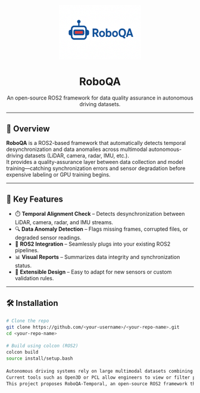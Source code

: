 <p align="center">
  <img src="RoboQA%20Logo%2020251023.png" alt="RoboQA Logo" width="220"/>
</p>

<h1 align="center">RoboQA</h1>
<p align="center">
  An open-source ROS2 framework for data quality assurance in autonomous driving datasets.
</p>

---

## 🚗 Overview

**RoboQA** is a ROS2-based framework that automatically detects temporal desynchronization and data anomalies across multimodal autonomous-driving datasets (LiDAR, camera, radar, IMU, etc.).  
It provides a quality-assurance layer between data collection and model training—catching synchronization errors and sensor degradation before expensive labeling or GPU training begins.

---

## 🧠 Key Features
- ⏱️ **Temporal Alignment Check** – Detects desynchronization between LiDAR, camera, radar, and IMU streams.  
- 🔍 **Data Anomaly Detection** – Flags missing frames, corrupted files, or degraded sensor readings.  
- 🧩 **ROS2 Integration** – Seamlessly plugs into your existing ROS2 pipelines.  
- 📊 **Visual Reports** – Summarizes data integrity and synchronization status.  
- 🧱 **Extensible Design** – Easy to adapt for new sensors or custom validation rules.  

---

## 🛠️ Installation

```bash
# Clone the repo
git clone https://github.com/<your-username>/<your-repo-name>.git
cd <your-repo-name>

# Build using colcon (ROS2)
colcon build
source install/setup.bash

Autonomous driving systems rely on large multimodal datasets combining LiDAR, camera, radar, and IMU sensors. These datasets fuel perception and sensor-fusion models, yet the quality of raw sensor data is rarely verified before training. In practice, many teams discover too late that model underperformance stems not from architecture choices but from poor data synchronization or sensor degradation.
Current tools such as Open3D or PCL allow engineers to view or filter point clouds but do not evaluate whether LiDAR and camera streams are temporally aligned. Similarly, ROS testing frameworks like HAROS focus on software nodes rather than data content. This lack of systematic data validation results in wasted GPU hours, inconsistent benchmarks, and unreliable reproducibility.
This project proposes RoboQA-Temporal, an open-source ROS2 framework that automatically detects temporal desynchronization and data anomalies in autonomous-driving datasets. The goal is to create a quality-assurance layer between data collection and model training—catching errors before expensive labeling or learning begins.
